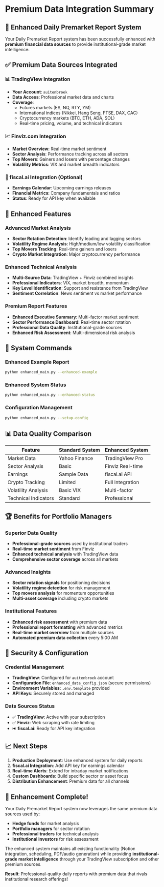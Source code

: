 # Premium Data Integration Summary

## 🚀 Enhanced Daily Premarket Report System

Your Daily Premarket Report system has been successfully enhanced with **premium financial data sources** to provide institutional-grade market intelligence.

## ✅ Premium Data Sources Integrated

### 📊 TradingView Integration
- **Your Account**: `auitenbroek`
- **Data Access**: Professional market data and charts
- **Coverage**:
  - Futures markets (ES, NQ, RTY, YM)
  - International indices (Nikkei, Hang Seng, FTSE, DAX, CAC)
  - Cryptocurrency markets (BTC, ETH, ADA, SOL)
  - Real-time pricing, volume, and technical indicators

### 📈 Finviz.com Integration
- **Market Overview**: Real-time market sentiment
- **Sector Analysis**: Performance tracking across all sectors
- **Top Movers**: Gainers and losers with percentage changes
- **Volatility Metrics**: VIX and market breadth indicators

### 💼 fiscal.ai Integration (Optional)
- **Earnings Calendar**: Upcoming earnings releases
- **Financial Metrics**: Company fundamentals and ratios
- **Status**: Ready for API key when available

## 🎯 Enhanced Features

### Advanced Market Analysis
- **Sector Rotation Detection**: Identify leading and lagging sectors
- **Volatility Regime Analysis**: High/medium/low volatility classification
- **Top Movers Tracking**: Real-time gainers and losers
- **Crypto Market Integration**: Major cryptocurrency performance

### Enhanced Technical Analysis
- **Multi-Source Data**: TradingView + Finviz combined insights
- **Professional Indicators**: VIX, market breadth, momentum
- **Key Level Identification**: Support and resistance from TradingView
- **Sentiment Correlation**: News sentiment vs market performance

### Premium Report Features
- **Enhanced Executive Summary**: Multi-factor market sentiment
- **Sector Performance Dashboard**: Real-time sector rotation
- **Professional Data Quality**: Institutional-grade sources
- **Enhanced Risk Assessment**: Multi-dimensional risk analysis

## 🔧 System Commands

### Enhanced Example Report
```bash
python enhanced_main.py --enhanced-example
```

### Enhanced System Status
```bash
python enhanced_main.py --enhanced-status
```

### Configuration Management
```bash
python enhanced_main.py --setup-config
```

## 📊 Data Quality Comparison

| Feature | Standard System | Enhanced System |
|---------|----------------|-----------------|
| Market Data | Yahoo Finance | TradingView Pro |
| Sector Analysis | Basic | Finviz Real-time |
| Earnings | Sample Data | fiscal.ai API |
| Crypto Tracking | Limited | Full Integration |
| Volatility Analysis | Basic VIX | Multi-factor |
| Technical Indicators | Standard | Professional |

## 🏆 Benefits for Portfolio Managers

### Superior Data Quality
- **Professional-grade sources** used by institutional traders
- **Real-time market sentiment** from Finviz
- **Enhanced technical analysis** with TradingView data
- **Comprehensive sector coverage** across all markets

### Advanced Insights
- **Sector rotation signals** for positioning decisions
- **Volatility regime detection** for risk management
- **Top movers analysis** for momentum opportunities
- **Multi-asset coverage** including crypto markets

### Institutional Features
- **Enhanced risk assessment** with premium data
- **Professional report formatting** with advanced metrics
- **Real-time market overview** from multiple sources
- **Automated premium data collection** every 5:00 AM

## 🔐 Security & Configuration

### Credential Management
- **TradingView**: Configured for `auitenbroek` account
- **Configuration File**: `enhanced_data_config.json` (secure permissions)
- **Environment Variables**: `.env.template` provided
- **API Keys**: Securely stored and managed

### Data Sources Status
- ✅ **TradingView**: Active with your subscription
- ✅ **Finviz**: Web scraping with rate limiting
- ⏭️ **fiscal.ai**: Ready for API key integration

## 📈 Next Steps

1. **Production Deployment**: Use enhanced system for daily reports
2. **fiscal.ai Integration**: Add API key for earnings calendar
3. **Real-time Alerts**: Extend for intraday market notifications
4. **Custom Dashboards**: Build specific sector or asset focus
5. **Distribution Enhancement**: Premium data for all channels

## 🎉 Enhancement Complete!

Your Daily Premarket Report system now leverages the same premium data sources used by:
- **Hedge funds** for market analysis
- **Portfolio managers** for sector rotation
- **Professional traders** for technical analysis
- **Institutional investors** for risk assessment

The enhanced system maintains all existing functionality (Notion integration, scheduling, PDF/audio generation) while providing **institutional-grade market intelligence** through your TradingView subscription and other premium sources.

**Result**: Professional-quality daily reports with premium data that rivals institutional research offerings!